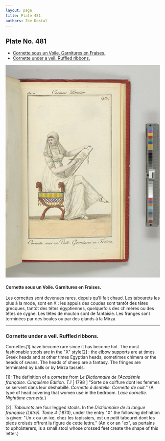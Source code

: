 ```yaml
---
layout: page
title: Plate 481
authors: Zoe Dostal
---
```


## Plate No. 481
* [Cornette sous un Voile. Garnitures en Fraises.](#french)
* [Cornette under a veil. Ruffled ribbons.](#english) 

![Plate 481](https://github.com/azd2103/Plates/blob/master/CP%20481%20An%2011%20Morgan.jpg?raw=true)

#### Cornette sous un Voile. Garnitures en Fraises. <a id="french"></a>

Les cornettes sont devenues rares, depuis qu'il fait chaud. Les tabourets les plus à la mode, sont en X : les appuis des coudes sont tantôt des têtes grecques, tantôt des têtes égyptiennes, quelquefois des chimères ou des têtes de cygne. Les têtes de mouton sont de fantaisie. Les franges sont terminées par des boules ou par des glands à la Mirza.

---

### Cornette under a veil. Ruffled ribbons.  <a id="english"></a>

Cornettes[1] have become rare since it has become hot. The most fashionable stools are in the "X" style[2] : the elbow supports are at times Greek heads and at other times Egyptian heads, sometimes chimera or the heads of swans. The heads of sheep are a fantasy. The fringes are terminated by balls or by Mirza tassels.

[1]: The definition of a *cornette* from *Le Dictionnaire de l'Académie française. Cinquième Édition. T.1* [ 1798 ] "Sorte de coiffure dont les femmes se servent dans leur déshabillé. *Cornette à dentelle. Cornette de nuit.*" (A type of head covering that women use in the bedroom. *Lace cornette. Nighttime cornette.*) 

[2]: *Tabourets* are four legged stools. In the *Dictionnaire de la langue française (Littré). Tome 4* (1873), under the entry "X" the following definition is given: "Un x ou un ixe, chez les tapissiers, est un petit tabouret dont les pieds croisés offrent la figure de cette lettre." (An x or an "ex", as pertains to upholsterers, is a small stool whose crossed feet create the shape of this letter.)


